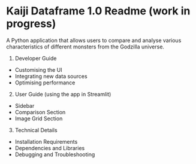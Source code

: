 # Kaiji Dataframe 1.0 Readme (work in progress)
A Python application that allows users to compare and analyse various characteristics of different monsters from the Godzilla universe.

1. Developer Guide
- Customising the UI
- Integrating new data sources
- Optimising performance
   
2. User Guide (using the app in Streamlit)
- Sidebar
- Comparison Section
- Image Grid Section
  
3. Technical Details
- Installation Requirements
- Dependencies and Libraries
- Debugging and Troubleshooting
